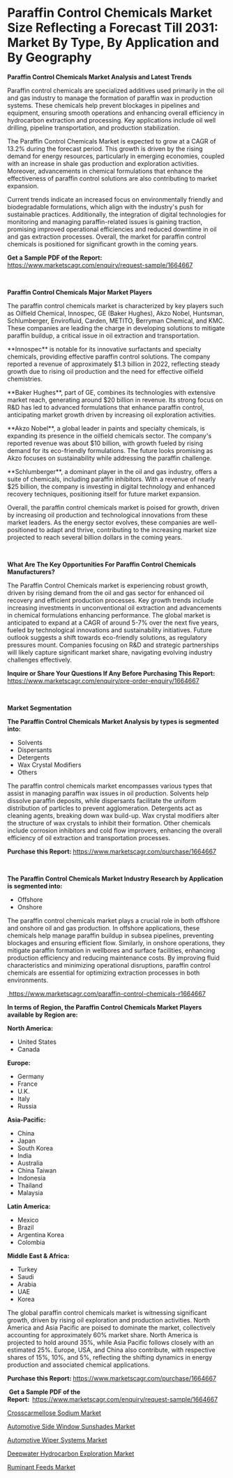 <p><h1>Paraffin Control Chemicals Market Size Reflecting a Forecast Till 2031: Market By Type, By Application and By Geography</h1></p><p><strong>Paraffin Control Chemicals Market Analysis and Latest Trends</strong></p>
<p><p>Paraffin control chemicals are specialized additives used primarily in the oil and gas industry to manage the formation of paraffin wax in production systems. These chemicals help prevent blockages in pipelines and equipment, ensuring smooth operations and enhancing overall efficiency in hydrocarbon extraction and processing. Key applications include oil well drilling, pipeline transportation, and production stabilization.</p><p>The Paraffin Control Chemicals Market is expected to grow at a CAGR of 13.2% during the forecast period. This growth is driven by the rising demand for energy resources, particularly in emerging economies, coupled with an increase in shale gas production and exploration activities. Moreover, advancements in chemical formulations that enhance the effectiveness of paraffin control solutions are also contributing to market expansion. </p><p>Current trends indicate an increased focus on environmentally friendly and biodegradable formulations, which align with the industry's push for sustainable practices. Additionally, the integration of digital technologies for monitoring and managing paraffin-related issues is gaining traction, promising improved operational efficiencies and reduced downtime in oil and gas extraction processes. Overall, the market for paraffin control chemicals is positioned for significant growth in the coming years.</p></p>
<p><strong>Get a Sample PDF of the Report:&nbsp;</strong> <a href="https://www.marketscagr.com/enquiry/request-sample/1664667?utm_campaign=1884&utm_medium=2&utm_source=Github&utm_content=ia&utm_term=09122024&utm_id=paraffin-control-chemicals">https://www.marketscagr.com/enquiry/request-sample/1664667</a></p>
<p>&nbsp;</p>
<p><strong>Paraffin Control Chemicals Major Market Players</strong></p>
<p><p>The paraffin control chemicals market is characterized by key players such as Oilfield Chemical, Innospec, GE (Baker Hughes), Akzo Nobel, Huntsman, Schlumberger, Envirofluid, Carden, METITO, Berryman Chemical, and KMC. These companies are leading the charge in developing solutions to mitigate paraffin buildup, a critical issue in oil extraction and transportation.</p><p>**Innospec** is notable for its innovative surfactants and specialty chemicals, providing effective paraffin control solutions. The company reported a revenue of approximately $1.3 billion in 2022, reflecting steady growth due to rising oil production and the need for effective oilfield chemistries.</p><p>**Baker Hughes**, part of GE, combines its technologies with extensive market reach, generating around $20 billion in revenue. Its strong focus on R&D has led to advanced formulations that enhance paraffin control, anticipating market growth driven by increasing oil exploration activities.</p><p>**Akzo Nobel**, a global leader in paints and specialty chemicals, is expanding its presence in the oilfield chemicals sector. The company's reported revenue was about $10 billion, with growth fueled by rising demand for its eco-friendly formulations. The future looks promising as Akzo focuses on sustainability while addressing the paraffin challenge.</p><p>**Schlumberger**, a dominant player in the oil and gas industry, offers a suite of chemicals, including paraffin inhibitors. With a revenue of nearly $25 billion, the company is investing in digital technology and enhanced recovery techniques, positioning itself for future market expansion.</p><p>Overall, the paraffin control chemicals market is poised for growth, driven by increasing oil production and technological innovations from these market leaders. As the energy sector evolves, these companies are well-positioned to adapt and thrive, contributing to the increasing market size projected to reach several billion dollars in the coming years.</p></p>
<p>&nbsp;</p>
<p><strong>What Are The Key Opportunities For Paraffin Control Chemicals Manufacturers?</strong></p>
<p><p>The Paraffin Control Chemicals market is experiencing robust growth, driven by rising demand from the oil and gas sector for enhanced oil recovery and efficient production processes. Key growth trends include increasing investments in unconventional oil extraction and advancements in chemical formulations enhancing performance. The global market is anticipated to expand at a CAGR of around 5-7% over the next five years, fueled by technological innovations and sustainability initiatives. Future outlook suggests a shift towards eco-friendly solutions, as regulatory pressures mount. Companies focusing on R&D and strategic partnerships will likely capture significant market share, navigating evolving industry challenges effectively.</p></p>
<p><strong>Inquire or Share Your Questions If Any Before Purchasing This Report:</strong> <a href="https://www.marketscagr.com/enquiry/pre-order-enquiry/1664667?utm_campaign=1884&utm_medium=2&utm_source=Github&utm_content=ia&utm_term=09122024&utm_id=paraffin-control-chemicals">https://www.marketscagr.com/enquiry/pre-order-enquiry/1664667</a></p>
<p>&nbsp;</p>
<p><strong>Market Segmentation</strong></p>
<p><strong>The Paraffin Control Chemicals Market Analysis by types is segmented into:</strong></p>
<p><ul><li>Solvents</li><li>Dispersants</li><li>Detergents</li><li>Wax Crystal Modifiers</li><li>Others</li></ul></p>
<p><p>The paraffin control chemicals market encompasses various types that assist in managing paraffin wax issues in oil production. Solvents help dissolve paraffin deposits, while dispersants facilitate the uniform distribution of particles to prevent agglomeration. Detergents act as cleaning agents, breaking down wax build-up. Wax crystal modifiers alter the structure of wax crystals to inhibit their formation. Other chemicals include corrosion inhibitors and cold flow improvers, enhancing the overall efficiency of oil extraction and transportation processes.</p></p>
<p><strong>Purchase this Report:&nbsp;</strong><a href="https://www.marketscagr.com/purchase/1664667?utm_campaign=1884&utm_medium=2&utm_source=Github&utm_content=ia&utm_term=09122024&utm_id=paraffin-control-chemicals">https://www.marketscagr.com/purchase/1664667</a></p>
<p>&nbsp;</p>
<p><strong>The Paraffin Control Chemicals Market Industry Research by Application is segmented into:</strong></p>
<p><ul><li>Offshore</li><li>Onshore</li></ul></p>
<p><p>The paraffin control chemicals market plays a crucial role in both offshore and onshore oil and gas production. In offshore applications, these chemicals help manage paraffin buildup in subsea pipelines, preventing blockages and ensuring efficient flow. Similarly, in onshore operations, they mitigate paraffin formation in wellbores and surface facilities, enhancing production efficiency and reducing maintenance costs. By improving fluid characteristics and minimizing operational disruptions, paraffin control chemicals are essential for optimizing extraction processes in both environments.</p></p>
<p><a href="https://www.marketscagr.com/paraffin-control-chemicals-r1664667?utm_campaign=1884&utm_medium=2&utm_source=Github&utm_content=ia&utm_term=09122024&utm_id=paraffin-control-chemicals">&nbsp;https://www.marketscagr.com/paraffin-control-chemicals-r1664667</a></p>
<p><strong>In terms of Region, the Paraffin Control Chemicals Market Players available by Region are:</strong></p>
<p>
    <p> <strong> North America: </strong>
        <ul>
            <li>United States</li>
            <li>Canada</li>
        </ul>
        </p> 
    <p> <strong> Europe: </strong>
        <ul>
            <li>Germany</li>
            <li>France</li>
            <li>U.K.</li>
            <li>Italy</li>
            <li>Russia</li>
        </ul>
        </p> 
    <p> <strong> Asia-Pacific: </strong>
        <ul>
            <li>China</li>
            <li>Japan</li>
            <li>South Korea</li>
            <li>India</li>
            <li>Australia</li>
            <li>China Taiwan</li>
            <li>Indonesia</li>
            <li>Thailand</li>
            <li>Malaysia</li>
        </ul>
        </p> 
    <p> <strong> Latin America: </strong>
        <ul>
            <li>Mexico</li>
            <li>Brazil</li>
            <li>Argentina Korea</li>
            <li>Colombia</li>
        </ul>
        </p> 
    <p> <strong> Middle East & Africa: </strong>
        <ul>
            <li>Turkey</li>
            <li>Saudi</li>
            <li>Arabia</li>
            <li>UAE</li>
            <li>Korea</li>
        </ul>
    </p>
    </p>
<p><p>The global paraffin control chemicals market is witnessing significant growth, driven by rising oil exploration and production activities. North America and Asia Pacific are poised to dominate the market, collectively accounting for approximately 60% market share. North America is projected to hold around 35%, while Asia Pacific follows closely with an estimated 25%. Europe, USA, and China also contribute, with respective shares of 15%, 10%, and 5%, reflecting the shifting dynamics in energy production and associated chemical applications.</p></p>
<p><strong>Purchase this Report: </strong><a href="https://www.marketscagr.com/purchase/1664667?utm_campaign=1884&utm_medium=2&utm_source=Github&utm_content=ia&utm_term=09122024&utm_id=paraffin-control-chemicals">https://www.marketscagr.com/purchase/1664667</a></p>
<p>&nbsp;<strong>Get a Sample PDF of the Report:&nbsp;&nbsp;</strong><a href="https://www.marketscagr.com/enquiry/request-sample/1664667?utm_campaign=1884&utm_medium=2&utm_source=Github&utm_content=ia&utm_term=09122024&utm_id=paraffin-control-chemicals">https://www.marketscagr.com/enquiry/request-sample/1664667</a></p>
<p><strong></strong></p>
<p><p><a href="https://www.linkedin.com/pulse/competitive-analysis-crosscarmellose-sodium-market-strengths-weaknesses-2xskf?utm_campaign=1884&utm_medium=2&utm_source=Github&utm_content=ia&utm_term=09122024&utm_id=paraffin-control-chemicals">Crosscarmellose Sodium Market</a></p><p><a href="https://www.linkedin.com/pulse/automotive-side-window-sunshades-market-report-industry-value-7xvmc?utm_campaign=1884&utm_medium=2&utm_source=Github&utm_content=ia&utm_term=09122024&utm_id=paraffin-control-chemicals">Automotive Side Window Sunshades Market</a></p><p><a href="https://www.linkedin.com/pulse/automotive-wiper-systems-market-booms-103-growth-rate-bmguc?utm_campaign=1884&utm_medium=2&utm_source=Github&utm_content=ia&utm_term=09122024&utm_id=paraffin-control-chemicals">Automotive Wiper Systems Market</a></p><p><a href="https://github.com/tamvrosiya/Market-Research-Report-List-6/blob/main/deepwater-hydrocarbon-exploration-market.md?utm_campaign=1884&utm_medium=2&utm_source=Github&utm_content=ia&utm_term=09122024&utm_id=paraffin-control-chemicals">Deepwater Hydrocarbon Exploration Market</a></p><p><a href="https://www.linkedin.com/pulse/foreign-opportunities-market-dynamics-ruminant-feeds-insights-3batc?utm_campaign=1884&utm_medium=2&utm_source=Github&utm_content=ia&utm_term=09122024&utm_id=paraffin-control-chemicals">Ruminant Feeds Market</a></p></p>